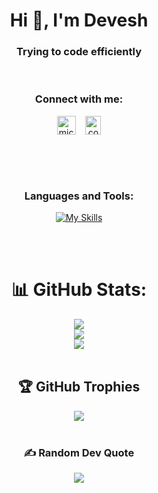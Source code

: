 

<h1 align="center">Hi 👋, I'm Devesh</h1>
<h3 align="center">Trying to code efficiently</h3>

<div align="center">
<br />
<h3>Connect with me:</h3>
<p>
<a href="https://www.codechef.com/users/devesh_16" target="blank"><img align="center" src="https://user-images.githubusercontent.com/42518907/187090767-7c086a66-394d-483a-a721-dc56ab4d7940.png" alt="mickey_03" height="30" width="30" /></a>&nbsp;&nbsp;&nbsp;
<a href="https://leetcode.com/agarwaldevesh326/" target="blank"><img align="center" src="https://upload.wikimedia.org/wikipedia/commons/thumb/a/ab/LeetCode_logo_white_no_text.svg/867px-LeetCode_logo_white_no_text.svg.png" alt="codingmickey" height="30" width="25" /></a>
</p>


<br /><br /><br />

<h3 >Languages and Tools:</h3>



[![My Skills](https://skillicons.dev/icons?i=springboot,java,docker,kubernetes,golang,kafka,html,css,js,react,arduino,bash,bootstrap,c,cpp,cmake,d3,express,figma,git,github,heroku,jquery,materialui,mongodb,mysql,nextjs,nodejs,py,react,redis,redux,ts&perline=7)](https://skillicons.dev)

  
  <br /><br />
# 📊 GitHub Stats:
![](https://github-readme-stats.vercel.app/api?username=Devesh326&theme=dark&hide_border=false&include_all_commits=true&count_private=true)<br/>
![](https://github-readme-streak-stats.herokuapp.com/?user=Devesh326&theme=dark&hide_border=false)<br/>
![](https://github-readme-stats.vercel.app/api/top-langs/?username=Devesh326&theme=dark&hide_border=false&include_all_commits=true&count_private=true&layout=compact)
  <br /><br />

## 🏆 GitHub Trophies
![](https://github-profile-trophy.vercel.app/?username=Devesh326&theme=radical&no-frame=true&no-bg=false&margin-w=4)
  <br /><br />

### ✍️ Random Dev Quote
![](https://quotes-github-readme.vercel.app/api?type=horizontal&theme=radical)
  </div>

<!-- Proudly created with GPRM ( https://gprm.itsvg.in ) -->
